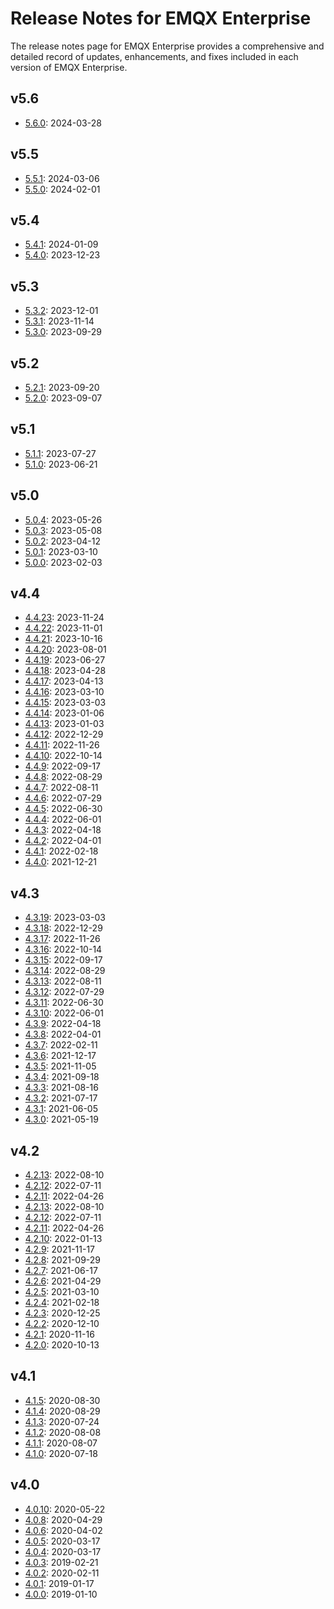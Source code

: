 # Release Notes for EMQX Enterprise

The release notes page for EMQX Enterprise provides a comprehensive and detailed record of updates, enhancements, and fixes included in each version of EMQX Enterprise.

## v5.6

- [5.6.0](./changes-ee-v5.md#_5-6-0): 2024-03-28

## v5.5

- [5.5.1](./changes-ee-v5.md#_5-5-1): 2024-03-06
- [5.5.0](./changes-ee-v5.md#_5-5-0): 2024-02-01

## v5.4

- [5.4.1](./changes-ee-v5.md#_5-4-1): 2024-01-09
- [5.4.0](./changes-ee-v5.md#_5-4-0): 2023-12-23

## v5.3

- [5.3.2](./changes-ee-v5.md#_5-3-2): 2023-12-01
- [5.3.1](./changes-ee-v5.md#_5-3-1): 2023-11-14
- [5.3.0](./changes-ee-v5.md#_5-3-0): 2023-09-29

## v5.2

- [5.2.1](./changes-ee-v5.md#_5-2-1): 2023-09-20
- [5.2.0](./changes-ee-v5.md#_5-2-0): 2023-09-07

## v5.1

- [5.1.1](./changes-ee-v5.md#_5-1-1): 2023-07-27
- [5.1.0](./changes-ee-v5.md#_5-1-0): 2023-06-21

## v5.0

- [5.0.4](./changes-ee-v5.md#_5-0-4): 2023-05-26
- [5.0.3](./changes-ee-v5.md#_5-0-3): 2023-05-08
- [5.0.2](./changes-ee-v5.md#_5-0-2): 2023-04-12
- [5.0.1](./changes-ee-v5.md#_5-0-1): 2023-03-10
- [5.0.0](./changes-ee-v5.md#_5-0-0): 2023-02-03

## v4.4

- [4.4.23](./changes-ee-v4.md#_4-4-23): 2023-11-24
- [4.4.22](./changes-ee-v4.md#_4-4-22): 2023-11-01
- [4.4.21](./changes-ee-v4.md#_4-4-21): 2023-10-16
- [4.4.20](./changes-ee-v4.md#_4-4-20): 2023-08-01
- [4.4.19](./changes-ee-v4.md#_4-4-19): 2023-06-27
- [4.4.18](./changes-ee-v4.md#_4-4-18): 2023-04-28
- [4.4.17](./changes-ee-v4.md#_4-4-17): 2023-04-13
- [4.4.16](./changes-ee-v4.md#_4-4-16): 2023-03-10
- [4.4.15](./changes-ee-v4.md#_4-4-15): 2023-03-03
- [4.4.14](./changes-ee-v4.md#_4-4-14): 2023-01-06
- [4.4.13](./changes-ee-v4.md#_4-4-13): 2023-01-03
- [4.4.12](./changes-ee-v4.md#_4-4-12): 2022-12-29
- [4.4.11](./changes-ee-v4.md#_4-4-11): 2022-11-26
- [4.4.10](./changes-ee-v4.md#_4-4-10): 2022-10-14
- [4.4.9](./changes-ee-v4.md#_4-4-9): 2022-09-17
- [4.4.8](./changes-ee-v4.md#_4-4-8): 2022-08-29
- [4.4.7](./changes-ee-v4.md#_4-4-7): 2022-08-11
- [4.4.6](./changes-ee-v4.md#_4-4-6): 2022-07-29
- [4.4.5](./changes-ee-v4.md#_4-4-5): 2022-06-30
- [4.4.4](./changes-ee-v4.md#_4-4-4): 2022-06-01
- [4.4.3](./changes-ee-v4.md#_4-4-3): 2022-04-18
- [4.4.2](./changes-ee-v4.md#_4-4-2): 2022-04-01
- [4.4.1](./changes-ee-v4.md#_4-4-1): 2022-02-18
- [4.4.0](./changes-ee-v4.md#_4-4-0): 2021-12-21

## v4.3

- [4.3.19](./changes-ee-v4.md#_4-3-19): 2023-03-03
- [4.3.18](./changes-ee-v4.md#_4-3-18): 2022-12-29
- [4.3.17](./changes-ee-v4.md#_4-3-17): 2022-11-26
- [4.3.16](./changes-ee-v4.md#_4-3-16): 2022-10-14
- [4.3.15](./changes-ee-v4.md#_4-3-15): 2022-09-17
- [4.3.14](./changes-ee-v4.md#_4-3-14): 2022-08-29
- [4.3.13](./changes-ee-v4.md#_4-3-13): 2022-08-11
- [4.3.12](./changes-ee-v4.md#_4-3-12): 2022-07-29
- [4.3.11](./changes-ee-v4.md#_4-3-11): 2022-06-30
- [4.3.10](./changes-ee-v4.md#_4-3-10): 2022-06-01
- [4.3.9](./changes-ee-v4.md#_4-3-9): 2022-04-18
- [4.3.8](./changes-ee-v4.md#_4-3-8): 2022-04-01
- [4.3.7](./changes-ee-v4.md#_4-3-7): 2022-02-11
- [4.3.6](./changes-ee-v4.md#_4-3-6): 2021-12-17
- [4.3.5](./changes-ee-v4.md#_4-3-5): 2021-11-05
- [4.3.4](./changes-ee-v4.md#_4-3-4): 2021-09-18
- [4.3.3](./changes-ee-v4.md#_4-3-3): 2021-08-16
- [4.3.2](./changes-ee-v4.md#_4-3-2): 2021-07-17
- [4.3.1](./changes-ee-v4.md#_4-3-1): 2021-06-05
- [4.3.0](./changes-ee-v4.md#_4-3-0): 2021-05-19

## v4.2

- [4.2.13](./changes-ee-v4.md#_4-2-13): 2022-08-10
- [4.2.12](./changes-ee-v4.md#_4-2-12): 2022-07-11
- [4.2.11](./changes-ee-v4.md#_4-2-11): 2022-04-26
- [4.2.13](./changes-ee-v4.md#_4-2-13): 2022-08-10
- [4.2.12](./changes-ee-v4.md#_4-2-12): 2022-07-11
- [4.2.11](./changes-ee-v4.md#_4-2-11): 2022-04-26
- [4.2.10](./changes-ee-v4.md#_4-2-10): 2022-01-13
- [4.2.9](./changes-ee-v4.md#_4-2-9): 2021-11-17
- [4.2.8](./changes-ee-v4.md#_4-2-8): 2021-09-29
- [4.2.7](./changes-ee-v4.md#_4-2-7): 2021-06-17
- [4.2.6](./changes-ee-v4.md#_4-2-6): 2021-04-29
- [4.2.5](./changes-ee-v4.md#_4-2-5): 2021-03-10
- [4.2.4](./changes-ee-v4.md#_4-2-4): 2021-02-18
- [4.2.3](./changes-ee-v4.md#_4-2-3): 2020-12-25
- [4.2.2](./changes-ee-v4.md#_4-2-2): 2020-12-10
- [4.2.1](./changes-ee-v4.md#_4-2-1): 2020-11-16
- [4.2.0](./changes-ee-v4.md#_4-2-0): 2020-10-13

## v4.1

- [4.1.5](./changes-ee-v4.md#_4-1-5): 2020-08-30
- [4.1.4](./changes-ee-v4.md#_4-1-4): 2020-08-29
- [4.1.3](./changes-ee-v4.md#_4-1-3): 2020-07-24
- [4.1.2](./changes-ee-v4.md#_4-1-2): 2020-08-08
- [4.1.1](./changes-ee-v4.md#_4-1-1): 2020-08-07
- [4.1.0](./changes-ee-v4.md#_4-1-0): 2020-07-18

## v4.0

- [4.0.10](./changes-ee-v4.md#_4-0-10): 2020-05-22
- [4.0.8](./changes-ee-v4.md#_4-0-8): 2020-04-29
- [4.0.6](./changes-ee-v4.md#_4-0-6): 2020-04-02
- [4.0.5](./changes-ee-v4.md#_4-0-5): 2020-03-17
- [4.0.4](./changes-ee-v4.md#_4-0-4): 2020-03-17
- [4.0.3](./changes-ee-v4.md#_4-0-3): 2019-02-21
- [4.0.2](./changes-ee-v4.md#_4-0-2): 2020-02-11
- [4.0.1](./changes-ee-v4.md#_4-0-1): 2019-01-17
- [4.0.0](./changes-ee-v4.md#_4-0-0): 2019-01-10
